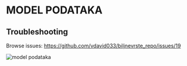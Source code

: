 # MODEL PODATAKA

## Troubleshooting
Browse issues: https://github.com/vdavid033/biljnevrste_repo/issues/19

![model podataka](https://user-images.githubusercontent.com/48513147/55822622-4ce95b00-5b00-11e9-9a12-631e7417ef79.png)


